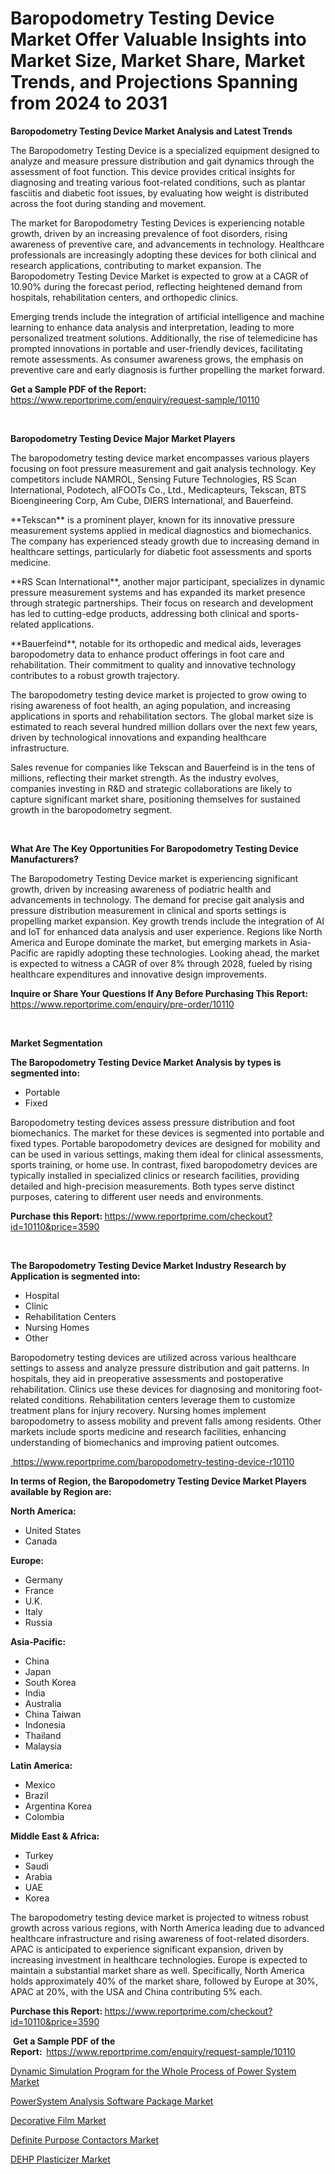 <p><h1>Baropodometry Testing Device Market Offer Valuable Insights into Market Size, Market Share, Market Trends, and Projections Spanning from 2024 to 2031</h1></p><p><strong>Baropodometry Testing Device Market Analysis and Latest Trends</strong></p>
<p><p>The Baropodometry Testing Device is a specialized equipment designed to analyze and measure pressure distribution and gait dynamics through the assessment of foot function. This device provides critical insights for diagnosing and treating various foot-related conditions, such as plantar fasciitis and diabetic foot issues, by evaluating how weight is distributed across the foot during standing and movement.</p><p>The market for Baropodometry Testing Devices is experiencing notable growth, driven by an increasing prevalence of foot disorders, rising awareness of preventive care, and advancements in technology. Healthcare professionals are increasingly adopting these devices for both clinical and research applications, contributing to market expansion. The Baropodometry Testing Device Market is expected to grow at a CAGR of 10.90% during the forecast period, reflecting heightened demand from hospitals, rehabilitation centers, and orthopedic clinics.</p><p>Emerging trends include the integration of artificial intelligence and machine learning to enhance data analysis and interpretation, leading to more personalized treatment solutions. Additionally, the rise of telemedicine has prompted innovations in portable and user-friendly devices, facilitating remote assessments. As consumer awareness grows, the emphasis on preventive care and early diagnosis is further propelling the market forward.</p></p>
<p><strong>Get a Sample PDF of the Report:&nbsp;</strong> <a href="https://www.reportprime.com/enquiry/request-sample/10110?utm_campaign=1766&utm_medium=2&utm_source=Github&utm_content=ia&utm_term=28112024&utm_id=baropodometry-testing-device">https://www.reportprime.com/enquiry/request-sample/10110</a></p>
<p>&nbsp;</p>
<p><strong>Baropodometry Testing Device Major Market Players</strong></p>
<p><p>The baropodometry testing device market encompasses various players focusing on foot pressure measurement and gait analysis technology. Key competitors include NAMROL, Sensing Future Technologies, RS Scan International, Podotech, alFOOTs Co., Ltd., Medicapteurs, Tekscan, BTS Bioengineering Corp, Am Cube, DIERS International, and Bauerfeind.</p><p>**Tekscan** is a prominent player, known for its innovative pressure measurement systems applied in medical diagnostics and biomechanics. The company has experienced steady growth due to increasing demand in healthcare settings, particularly for diabetic foot assessments and sports medicine. </p><p>**RS Scan International**, another major participant, specializes in dynamic pressure measurement systems and has expanded its market presence through strategic partnerships. Their focus on research and development has led to cutting-edge products, addressing both clinical and sports-related applications.</p><p>**Bauerfeind**, notable for its orthopedic and medical aids, leverages baropodometry data to enhance product offerings in foot care and rehabilitation. Their commitment to quality and innovative technology contributes to a robust growth trajectory.</p><p>The baropodometry testing device market is projected to grow owing to rising awareness of foot health, an aging population, and increasing applications in sports and rehabilitation sectors. The global market size is estimated to reach several hundred million dollars over the next few years, driven by technological innovations and expanding healthcare infrastructure.</p><p>Sales revenue for companies like Tekscan and Bauerfeind is in the tens of millions, reflecting their market strength. As the industry evolves, companies investing in R&D and strategic collaborations are likely to capture significant market share, positioning themselves for sustained growth in the baropodometry segment.</p></p>
<p>&nbsp;</p>
<p><strong>What Are The Key Opportunities For Baropodometry Testing Device Manufacturers?</strong></p>
<p><p>The Baropodometry Testing Device market is experiencing significant growth, driven by increasing awareness of podiatric health and advancements in technology. The demand for precise gait analysis and pressure distribution measurement in clinical and sports settings is propelling market expansion. Key growth trends include the integration of AI and IoT for enhanced data analysis and user experience. Regions like North America and Europe dominate the market, but emerging markets in Asia-Pacific are rapidly adopting these technologies. Looking ahead, the market is expected to witness a CAGR of over 8% through 2028, fueled by rising healthcare expenditures and innovative design improvements.</p></p>
<p><strong>Inquire or Share Your Questions If Any Before Purchasing This Report:</strong> <a href="https://www.reportprime.com/enquiry/pre-order/10110?utm_campaign=1766&utm_medium=2&utm_source=Github&utm_content=ia&utm_term=28112024&utm_id=baropodometry-testing-device">https://www.reportprime.com/enquiry/pre-order/10110</a></p>
<p>&nbsp;</p>
<p><strong>Market Segmentation</strong></p>
<p><strong>The Baropodometry Testing Device Market Analysis by types is segmented into:</strong></p>
<p><ul><li>Portable</li><li>Fixed</li></ul></p>
<p><p>Baropodometry testing devices assess pressure distribution and foot biomechanics. The market for these devices is segmented into portable and fixed types. Portable baropodometry devices are designed for mobility and can be used in various settings, making them ideal for clinical assessments, sports training, or home use. In contrast, fixed baropodometry devices are typically installed in specialized clinics or research facilities, providing detailed and high-precision measurements. Both types serve distinct purposes, catering to different user needs and environments.</p></p>
<p><strong>Purchase this Report:&nbsp;</strong><a href="https://www.reportprime.com/checkout?id=10110&price=3590&utm_campaign=1766&utm_medium=2&utm_source=Github&utm_content=ia&utm_term=28112024&utm_id=baropodometry-testing-device">https://www.reportprime.com/checkout?id=10110&price=3590</a></p>
<p>&nbsp;</p>
<p><strong>The Baropodometry Testing Device Market Industry Research by Application is segmented into:</strong></p>
<p><ul><li>Hospital</li><li>Clinic</li><li>Rehabilitation Centers</li><li>Nursing Homes</li><li>Other</li></ul></p>
<p><p>Baropodometry testing devices are utilized across various healthcare settings to assess and analyze pressure distribution and gait patterns. In hospitals, they aid in preoperative assessments and postoperative rehabilitation. Clinics use these devices for diagnosing and monitoring foot-related conditions. Rehabilitation centers leverage them to customize treatment plans for injury recovery. Nursing homes implement baropodometry to assess mobility and prevent falls among residents. Other markets include sports medicine and research facilities, enhancing understanding of biomechanics and improving patient outcomes.</p></p>
<p><a href="https://www.reportprime.com/baropodometry-testing-device-r10110?utm_campaign=1766&utm_medium=2&utm_source=Github&utm_content=ia&utm_term=28112024&utm_id=baropodometry-testing-device">&nbsp;https://www.reportprime.com/baropodometry-testing-device-r10110</a></p>
<p><strong>In terms of Region, the Baropodometry Testing Device Market Players available by Region are:</strong></p>
<p>
    <p> <strong> North America: </strong>
        <ul>
            <li>United States</li>
            <li>Canada</li>
        </ul>
        </p> 
    <p> <strong> Europe: </strong>
        <ul>
            <li>Germany</li>
            <li>France</li>
            <li>U.K.</li>
            <li>Italy</li>
            <li>Russia</li>
        </ul>
        </p> 
    <p> <strong> Asia-Pacific: </strong>
        <ul>
            <li>China</li>
            <li>Japan</li>
            <li>South Korea</li>
            <li>India</li>
            <li>Australia</li>
            <li>China Taiwan</li>
            <li>Indonesia</li>
            <li>Thailand</li>
            <li>Malaysia</li>
        </ul>
        </p> 
    <p> <strong> Latin America: </strong>
        <ul>
            <li>Mexico</li>
            <li>Brazil</li>
            <li>Argentina Korea</li>
            <li>Colombia</li>
        </ul>
        </p> 
    <p> <strong> Middle East & Africa: </strong>
        <ul>
            <li>Turkey</li>
            <li>Saudi</li>
            <li>Arabia</li>
            <li>UAE</li>
            <li>Korea</li>
        </ul>
    </p>
    </p>
<p><p>The baropodometry testing device market is projected to witness robust growth across various regions, with North America leading due to advanced healthcare infrastructure and rising awareness of foot-related disorders. APAC is anticipated to experience significant expansion, driven by increasing investment in healthcare technologies. Europe is expected to maintain a substantial market share as well. Specifically, North America holds approximately 40% of the market share, followed by Europe at 30%, APAC at 20%, with the USA and China contributing 5% each.</p></p>
<p><strong>Purchase this Report: </strong><a href="https://www.reportprime.com/checkout?id=10110&price=3590&utm_campaign=1766&utm_medium=2&utm_source=Github&utm_content=ia&utm_term=28112024&utm_id=baropodometry-testing-device">https://www.reportprime.com/checkout?id=10110&price=3590</a></p>
<p>&nbsp;<strong>Get a Sample PDF of the Report:&nbsp;&nbsp;</strong><a href="https://www.reportprime.com/enquiry/request-sample/10110?utm_campaign=1766&utm_medium=2&utm_source=Github&utm_content=ia&utm_term=28112024&utm_id=baropodometry-testing-device">https://www.reportprime.com/enquiry/request-sample/10110</a></p>
<p><strong></strong></p>
<p><p><a href="https://issuu.com/reportprime-2/docs/dynamic-simulation-program-for-the-_3eeb0cd723b668?utm_campaign=1766&utm_medium=2&utm_source=Github&utm_content=ia&utm_term=28112024&utm_id=baropodometry-testing-device">Dynamic Simulation Program for the Whole Process of Power System Market</a></p><p><a href="https://issuu.com/reportprime-2/docs/powersystem-analysis-software-packa_bd340c415d5908?utm_campaign=1766&utm_medium=2&utm_source=Github&utm_content=ia&utm_term=28112024&utm_id=baropodometry-testing-device">PowerSystem Analysis Software Package Market</a></p><p><a href="https://www.linkedin.com/pulse/navigating-global-decorative-film-market-landscape-trends-forecasts-tkbmc?utm_campaign=1766&utm_medium=2&utm_source=Github&utm_content=ia&utm_term=28112024&utm_id=baropodometry-testing-device">Decorative Film Market</a></p><p><a href="https://www.linkedin.com/pulse/definite-purpose-contactors-market-report-based-its-anticipated-ycnbf?utm_campaign=1766&utm_medium=2&utm_source=Github&utm_content=ia&utm_term=28112024&utm_id=baropodometry-testing-device">Definite Purpose Contactors Market</a></p><p><a href="https://www.linkedin.com/pulse/dehp-plasticizer-market-strategic-insights-product-evolution-z3uzc?utm_campaign=1766&utm_medium=2&utm_source=Github&utm_content=ia&utm_term=28112024&utm_id=baropodometry-testing-device">DEHP Plasticizer Market</a></p></p>